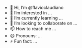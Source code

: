 - 👋 Hi, I’m @flavioclaudiano
- 👀 I’m interested in ...
- 🌱 I’m currently learning ...
- 💞️ I’m looking to collaborate on ...
- 📫 How to reach me ...
- 😄 Pronouns: ...
- ⚡ Fun fact: ...

<!---
flavioclaudiano/flavioclaudiano is a ✨ special ✨ repository because its `README.md` (this file) appears on your GitHub profile.
You can click the Preview link to take a look at your changes.
--->
